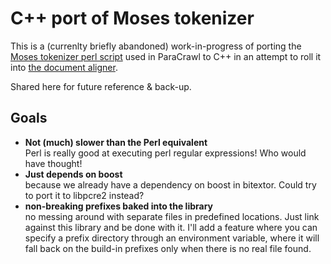 # C++ port of Moses tokenizer
This is a (currenlty briefly abandoned) work-in-progress of porting the [Moses tokenizer perl script](https://github.com/kpu/preprocess/blob/master/moses/tokenizer/tokenizer.perl) used in ParaCrawl to C++ in an attempt to roll it into [the document aligner](https://github.com/bitextor/bitextor/tree/master/document-aligner).

Shared here for future reference & back-up.

## Goals
- **Not (much) slower than the Perl equivalent**  
  Perl is really good at executing perl regular expressions! Who would have thought!
- **Just depends on boost**  
  because we already have a dependency on boost in bitextor. Could try to port it to libpcre2 instead?
- **non-breaking prefixes baked into the library**  
  no messing around with separate files in predefined locations. Just link against this library and be done with it. I'll add a feature where you can specify a prefix directory through an environment variable, where it will fall back on the build-in prefixes only when there is no real file found.

